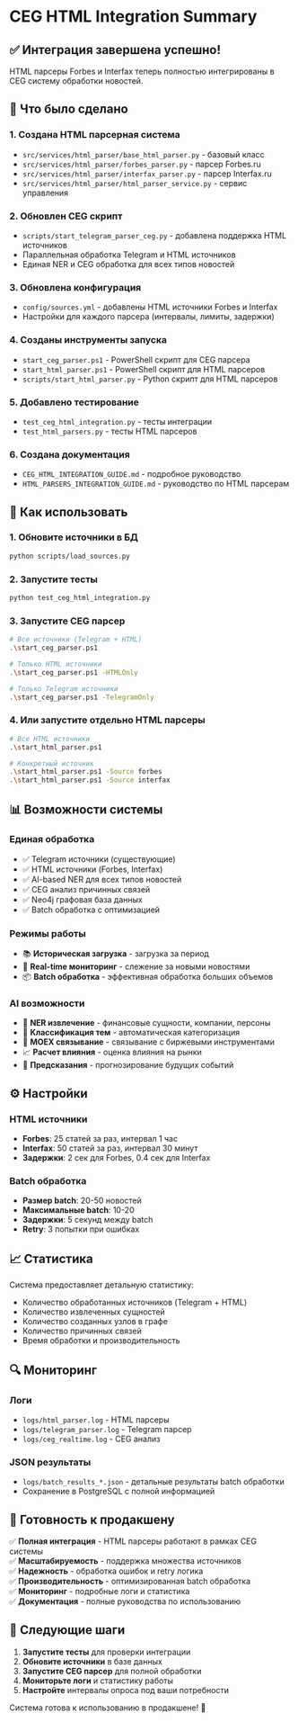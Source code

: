 # CEG HTML Integration Summary

## ✅ Интеграция завершена успешно!

HTML парсеры Forbes и Interfax теперь полностью интегрированы в CEG систему обработки новостей.

## 🔧 Что было сделано

### 1. Создана HTML парсерная система
- `src/services/html_parser/base_html_parser.py` - базовый класс
- `src/services/html_parser/forbes_parser.py` - парсер Forbes.ru
- `src/services/html_parser/interfax_parser.py` - парсер Interfax.ru
- `src/services/html_parser/html_parser_service.py` - сервис управления

### 2. Обновлен CEG скрипт
- `scripts/start_telegram_parser_ceg.py` - добавлена поддержка HTML источников
- Параллельная обработка Telegram и HTML источников
- Единая NER и CEG обработка для всех типов новостей

### 3. Обновлена конфигурация
- `config/sources.yml` - добавлены HTML источники Forbes и Interfax
- Настройки для каждого парсера (интервалы, лимиты, задержки)

### 4. Созданы инструменты запуска
- `start_ceg_parser.ps1` - PowerShell скрипт для CEG парсера
- `start_html_parser.ps1` - PowerShell скрипт для HTML парсеров
- `scripts/start_html_parser.py` - Python скрипт для HTML парсеров

### 5. Добавлено тестирование
- `test_ceg_html_integration.py` - тесты интеграции
- `test_html_parsers.py` - тесты HTML парсеров

### 6. Создана документация
- `CEG_HTML_INTEGRATION_GUIDE.md` - подробное руководство
- `HTML_PARSERS_INTEGRATION_GUIDE.md` - руководство по HTML парсерам

## 🚀 Как использовать

### 1. Обновите источники в БД
```bash
python scripts/load_sources.py
```

### 2. Запустите тесты
```bash
python test_ceg_html_integration.py
```

### 3. Запустите CEG парсер
```bash
# Все источники (Telegram + HTML)
.\start_ceg_parser.ps1

# Только HTML источники
.\start_ceg_parser.ps1 -HTMLOnly

# Только Telegram источники
.\start_ceg_parser.ps1 -TelegramOnly
```

### 4. Или запустите отдельно HTML парсеры
```bash
# Все HTML источники
.\start_html_parser.ps1

# Конкретный источник
.\start_html_parser.ps1 -Source forbes
.\start_html_parser.ps1 -Source interfax
```

## 📊 Возможности системы

### Единая обработка
- ✅ Telegram источники (существующие)
- ✅ HTML источники (Forbes, Interfax)
- ✅ AI-based NER для всех типов новостей
- ✅ CEG анализ причинных связей
- ✅ Neo4j графовая база данных
- ✅ Batch обработка с оптимизацией

### Режимы работы
- 📚 **Историческая загрузка** - загрузка за период
- 🔄 **Real-time мониторинг** - слежение за новыми новостями
- 📦 **Batch обработка** - эффективная обработка больших объемов

### AI возможности
- 🧠 **NER извлечение** - финансовые сущности, компании, персоны
- 🎯 **Классификация тем** - автоматическая категоризация
- 🔗 **MOEX связывание** - связывание с биржевыми инструментами
- 📈 **Расчет влияния** - оценка влияния на рынки
- 🔮 **Предсказания** - прогнозирование будущих событий

## ⚙️ Настройки

### HTML источники
- **Forbes**: 25 статей за раз, интервал 1 час
- **Interfax**: 50 статей за раз, интервал 30 минут
- **Задержки**: 2 сек для Forbes, 0.4 сек для Interfax

### Batch обработка
- **Размер batch**: 20-50 новостей
- **Максимальные batch**: 10-20
- **Задержки**: 5 секунд между batch
- **Retry**: 3 попытки при ошибках

## 📈 Статистика

Система предоставляет детальную статистику:
- Количество обработанных источников (Telegram + HTML)
- Количество извлеченных сущностей
- Количество созданных узлов в графе
- Количество причинных связей
- Время обработки и производительность

## 🔍 Мониторинг

### Логи
- `logs/html_parser.log` - HTML парсеры
- `logs/telegram_parser.log` - Telegram парсер
- `logs/ceg_realtime.log` - CEG анализ

### JSON результаты
- `logs/batch_results_*.json` - детальные результаты batch обработки
- Сохранение в PostgreSQL с полной информацией

## 🎯 Готовность к продакшену

✅ **Полная интеграция** - HTML парсеры работают в рамках CEG системы  
✅ **Масштабируемость** - поддержка множества источников  
✅ **Надежность** - обработка ошибок и retry логика  
✅ **Производительность** - оптимизированная batch обработка  
✅ **Мониторинг** - подробные логи и статистика  
✅ **Документация** - полные руководства по использованию  

## 🚀 Следующие шаги

1. **Запустите тесты** для проверки интеграции
2. **Обновите источники** в базе данных
3. **Запустите CEG парсер** для полной обработки
4. **Мониторьте логи** и статистику работы
5. **Настройте** интервалы опроса под ваши потребности

Система готова к использованию в продакшене! 🎉
